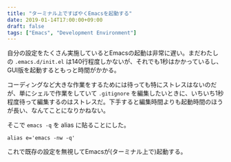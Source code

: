 ```yaml
---
title: "ターミナル上ですばやくEmacsを起動する"
date: 2019-01-14T17:00:00+09:00
draft: false
tags: ["Emacs", "Development Environment"]
---
```


自分の設定をたくさん実施しているとEmacsの起動は非常に遅い。まだわたしの `.emacs.d/init.el` は140行程度しかないが、それでも1秒はかかっているし、GUI版を起動するともっと時間がかかる。

コーディングなど大きな作業をするためには待っても特にストレスはないのだが、単にシェルで作業をしていて `.gitignore` を編集したいときに、いちいち1秒程度待って編集するのはストレスだ。下手すると編集時間よりも起動時間のほうが長い、なんてことになりかねない。

そこで `emacs -q` を alias に貼ることにした。

```
alias e='emacs -nw -q'
```

これで既存の設定を無視してEmacsが(ターミナル上で)起動する。
